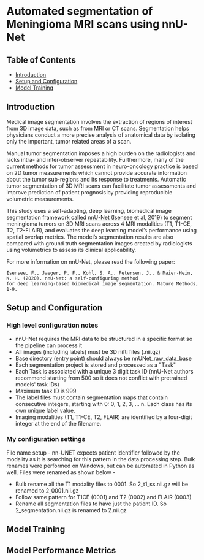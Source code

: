 # Automated segmentation of Meningioma MRI scans using nnU-Net

## Table of Contents
- [Introduction](#introduction)
- [Setup and Configuration](#setup-and-configuration)
- [Model Training](#model-training)

## Introduction

Medical image segmentation involves the extraction of regions of interest from 3D image data, such as from MRI or CT scans. Segmentation helps physicians conduct a more precise analysis of anatomical data by isolating only the important, tumor related areas of a scan.

Manual tumor segmentation imposes a high burden on the radiologists and lacks intra- and inter-observer repeatability. Furthermore, many of the current methods for tumor assessment in neuro-oncology practice is based on 2D tumor measurements which cannot provide accurate information about the tumor sub-regions and its response to treatments. Automatic tumor segmentation of 3D MRI scans can facilitate tumor assessments and improve prediction of patient prognosis by providing reproducible volumetric measurements.

This study uses a self-adapting, deep learning, biomedical image segmentation framework called [nnU-Net (Isensee et al, 2019)](https://github.com/MIC-DKFZ/nnUNet) to segment meningioma tumors on 3D MRI scans across 4 MRI modalities (T1, T1-CE, T2, T2-FLAIR), and evaluates the deep learning model’s performance using spatial overlap metrics. The model’s segmentation results are also compared with ground truth segmentation images created by radiologists using volumetrics to assess its clinical applicability.

For more information on nnU-Net, please read the following paper:

	Isensee, F., Jaeger, P. F., Kohl, S. A., Petersen, J., & Maier-Hein, K. H. (2020). nnU-Net: a self-configuring method 
	for deep learning-based biomedical image segmentation. Nature Methods, 1-9.

## Setup and Configuration

### High level configuration notes

- nnU-Net requires the MRI data to be structured in a specific format so the pipeline can process it
- All images (including labels) must be 3D nifti files (.nii.gz)
- Base directory (entry point) should always be nnUNet_raw_data_base
- Each segmentation project is stored and processed as a "Task"
- Each Task is associated with a unique 3 digit task ID (nnU-Net authors recommend starting from 500 so it does not conflict with pretrained models' task IDs)
- Maximum task ID is 999
- The label files must contain segmentation maps that contain consecutive integers, starting with 0: 0, 1, 2, 3, ... n. Each class has its own unique label value.
- Imaging modalities (T1, T1-CE, T2, FLAIR) are identified by a four-digit integer at the end of the filename.

### My configuration settings

File name setup - nn-UNET expects patient identifier followed by the modality as it is searching for this pattern in the data processing step. Bulk renames were performed on Windows, but can be automated in Python as well. Files were renamed as shown below - 
- Bulk rename all the T1 modality files to 0001. So 2_t1_ss.nii.gz will be renamed to 2_0001.nii.gz
- Follow same pattern for T1CE (0001) and T2 (0002) and FLAIR (0003)
- Rename all segmentation files to have just the patient ID. So 2_segmentation.nii.gz is renamed to 2.nii.gz

## Model Training


## Model Performance Metrics
